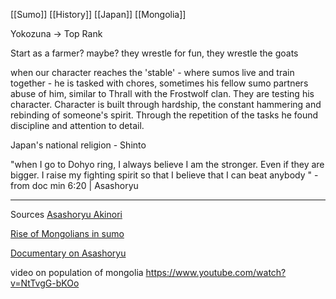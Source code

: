 [[Sumo]] [[History]] [[Japan]] [[Mongolia]]

Yokozuna -> Top Rank 

Start as a farmer? maybe? they wrestle for fun, they wrestle the goats 

when our character reaches the 'stable' - where sumos live and train together - he is tasked with chores, sometimes his fellow sumo partners abuse of him, similar to Thrall with the Frostwolf clan. They are testing his character. Character is built through hardship, the constant hammering and rebinding of someone's spirit.  Through the repetition of the tasks he found discipline and attention to detail. 

Japan's national religion - Shinto 

"when I go to Dohyo ring, I always believe I am the stronger. Even if they are bigger. I raise my fighting spirit so that I believe that I can beat anybody " - from doc min 6:20 | Asashoryu


---- 
Sources
[Asashoryu Akinori](https://en.wikipedia.org/wiki/Asash%C5%8Dry%C5%AB_Akinori)

[Rise of Mongolians in sumo](https://phmuseum.com/projects/rise-of-the-mongolians)

[Documentary on Asashoryu](https://drive.google.com/file/d/1DxI9oyMDDoRVaQP18Aw3a5HlpF952H3l/view)


video on population of mongolia 
https://www.youtube.com/watch?v=NtTvgG-bKOo
